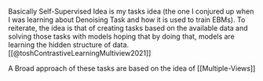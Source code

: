Basically Self-Supervised Idea is my tasks idea (the one I conjured up when I was learning about Denoising Task and how it is used to train EBMs).
To reiterate, the idea is that of creating tasks based on the available data and solving those tasks with models hoping that by doing that, models are learning the hidden structure of data.[[@toshContrastiveLearningMultiview2021]]

A Broad approach of these tasks are based on the idea of [[Multiple-Views]]